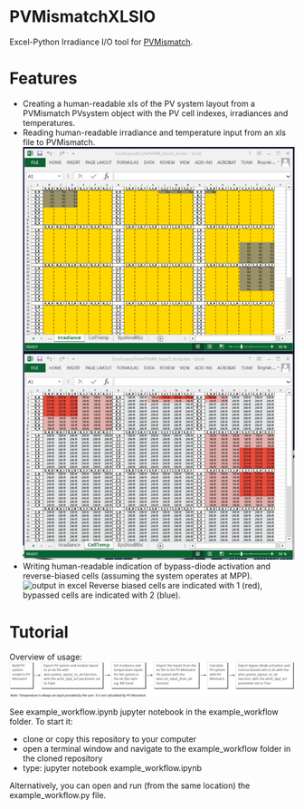 # PVMismatchXLSIO
Excel-Python Irradiance I/O tool for [PVMismatch](https://github.com/SunPower/PVMismatch).

# Features
* Creating a human-readable xls of the PV system layout from a PVMismatch PVsystem object with the PV cell indexes, irradiances and temperatures.
* Reading human-readable irradiance and temperature input from an xls file to PVMismatch.
![](example_workflow/IrradTemperatureInput.PNG "irradiance and temperature input in excel")
* Writing human-readable indication of bypass-diode activation and reverse-biased cells (assuming the system operates at MPP).
![](BypassDiodeAndReverseBiasedCellsOutput.PNG "output in excel")
Reverse biased cells are indicated with 1 (red), bypassed cells are indicated with 2 (blue).

# Tutorial
Overview of usage:
![](example_workflow/xlsio_workflow_chart.PNG "workflow")

See example_workflow.ipynb jupyter notebook in the example_workflow folder.
To start it:

* clone or copy this repository to your computer
* open a terminal window and navigate to the example_workflow folder in the cloned repository
* type: jupyter notebook example_workflow.ipynb

Alternatively, you can open and run (from the same location) the example_workflow.py file.
